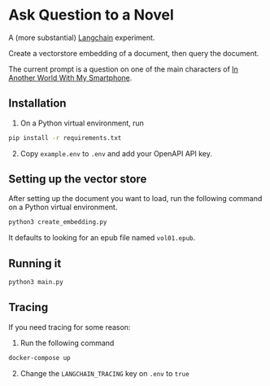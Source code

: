 # Ask Question to a Novel

A (more substantial) [Langchain](https://python.langchain.com/en/latest/getting_started/getting_started.html) experiment.

Create a vectorstore embedding of a document, then query the document.

The current prompt is a question on one of the main characters of [In Another World With My Smartphone](https://en.wikipedia.org/wiki/In_Another_World_with_My_Smartphone).

## Installation

1. On a Python virtual environment, run

```bash
pip install -r requirements.txt
```

2. Copy `example.env` to `.env` and add your OpenAPI API key.

## Setting up the vector store

After setting up the document you want to load, run the following command on a Python virtual environment.

```bash
python3 create_embedding.py
```

It defaults to looking for an epub file named `vol01.epub`.

## Running it

```bash
python3 main.py
```

## Tracing

If you need tracing for some reason:

1. Run the following command

```bash
docker-compose up
```

2. Change the `LANGCHAIN_TRACING` key on `.env` to `true`
